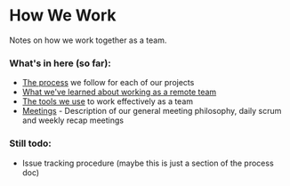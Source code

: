 # How We Work

Notes on how we work together as a team.

### What's in here (so far):
-  [The process](process.md) we follow for each of our projects
-  [What we've learned about working as a remote team](remote-work.md)
-  [The tools we use](tools.md) to work effectively as a team
-  [Meetings](meetings.md) - Description of our general meeting philosophy, daily scrum and weekly recap meetings

### Still todo:
-  Issue tracking procedure (maybe this is just a section of the process doc)